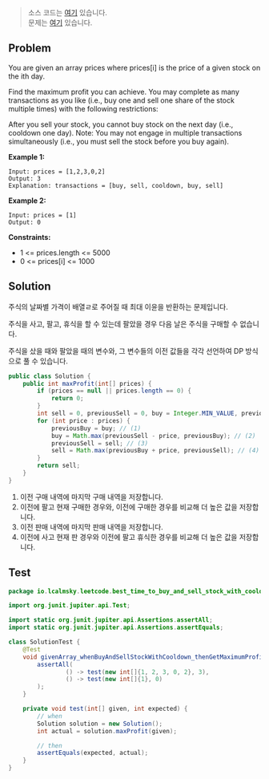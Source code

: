 > 소스 코드는 [여기](https://github.com/lcalmsky/leetcode/blob/master/src/main/java/io/lcalmsky/leetcode/best_time_to_buy_and_sell_stock_with_cooldown/Solution.java) 있습니다.  
> 문제는 [여기](https://leetcode.com/problems/best-time-to-buy-and-sell-stock-with-cooldown/) 있습니다.

## Problem

You are given an array prices where prices[i] is the price of a given stock on the ith day.

Find the maximum profit you can achieve. You may complete as many transactions as you like (i.e., buy one and sell one
share of the stock multiple times) with the following restrictions:

After you sell your stock, you cannot buy stock on the next day (i.e., cooldown one day). Note: You may not engage in
multiple transactions simultaneously (i.e., you must sell the stock before you buy again).

**Example 1:**

```text
Input: prices = [1,2,3,0,2]
Output: 3
Explanation: transactions = [buy, sell, cooldown, buy, sell]
```

**Example 2:**

```text
Input: prices = [1]
Output: 0
```

**Constraints:**

* 1 <= prices.length <= 5000
* 0 <= prices[i] <= 1000

## Solution

주식의 날짜별 가격이 배열ㄹ로 주어질 때 최대 이윤을 반환하는 문제입니다.

주식을 사고, 팔고, 휴식을 할 수 있는데 팔았을 경우 다음 날은 주식을 구매할 수 없습니다.

주식을 샀을 때와 팔았을 때의 변수와, 그 변수들의 이전 값들을 각각 선언하여 DP 방식으로 풀 수 있습니다.

```java
public class Solution {
    public int maxProfit(int[] prices) {
        if (prices == null || prices.length == 0) {
            return 0;
        }
        int sell = 0, previousSell = 0, buy = Integer.MIN_VALUE, previousBuy;
        for (int price : prices) {
            previousBuy = buy; // (1)
            buy = Math.max(previousSell - price, previousBuy); // (2) 
            previousSell = sell; // (3)
            sell = Math.max(previousBuy + price, previousSell); // (4)
        }
        return sell;
    }
}
```

1. 이전 구매 내역에 마지막 구매 내역을 저장합니다.
2. 이전에 팔고 현재 구매한 경우와, 이전에 구매한 경우를 비교해 더 높은 값을 저장합니다.
3. 이전 판매 내역에 마지막 판매 내역을 저장합니다.
4. 이전에 사고 현재 판 경우와 이전에 팔고 휴식한 경우를 비교해 더 높은 값을 저장합니다.

## Test

```java
package io.lcalmsky.leetcode.best_time_to_buy_and_sell_stock_with_cooldown;

import org.junit.jupiter.api.Test;

import static org.junit.jupiter.api.Assertions.assertAll;
import static org.junit.jupiter.api.Assertions.assertEquals;

class SolutionTest {
    @Test
    void givenArray_whenBuyAndSellStockWithCooldown_thenGetMaximumProfit() {
        assertAll(
                () -> test(new int[]{1, 2, 3, 0, 2}, 3),
                () -> test(new int[]{1}, 0)
        );
    }

    private void test(int[] given, int expected) {
        // when
        Solution solution = new Solution();
        int actual = solution.maxProfit(given);

        // then
        assertEquals(expected, actual);
    }
}
```
